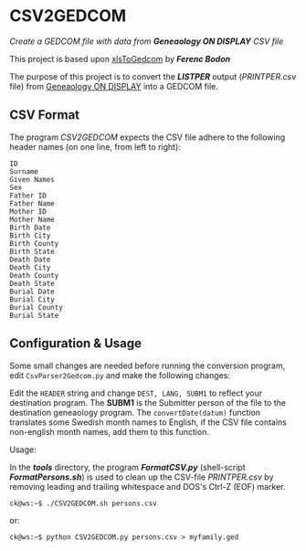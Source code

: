 # CSV2GEDCOM

_Create a GEDCOM file with data from **Geneaology ON DISPLAY** CSV file_

This project is based upon [xlsToGedcom](https://github.com/BodonFerenc/xlsToGedcom) by _**Ferenc Bodon**_

The purpose of this project is to convert the _**LISTPER**_ output (_PRINTPER.csv_ file) from [Geneaology ON DISPLAY](https://github.com/kaderud/Genealogy-ON-DISPLAY) into a GEDCOM file.


## CSV Format

The program _CSV2GEDCOM_ expects the CSV file adhere to the following header names (on one line, from left to right):
```
ID
Surname
Given Names
Sex
Father ID
Father Name
Mother ID
Mother Name
Birth Date
Birth City
Birth County
Birth State
Death Date
Death City
Death County
Death State
Burial Date
Burial City
Burial County
Burial State
```


## Configuration & Usage

Some small changes are needed before running the conversion program, edit ```CsvParser2Gedcom.py``` and make the following changes:

Edit the ```HEADER``` string and change ```DEST, LANG, SUBM1``` to reflect your destination program. The **SUBM1** is the Submitter person of the file to the destination geneaology program.
The ```convertDate(datum)``` function translates some Swedish month names to English, if the CSV file contains non-english month names, add them to this function.

Usage:

In the _**tools**_ directory, the program _**FormatCSV.py**_ (shell-script _**FormatPersons.sh**_) is used to clean up the CSV-file _PRINTPER.csv_ by removing leading and trailing whitespace and DOS's Ctrl-Z (EOF) marker.

```
ck@ws:~$ ./CSV2GEDCOM.sh persons.csv
```
or:
```
ck@ws:~$ python CSV2GEDCOM.py persons.csv > myfamily.ged
```
